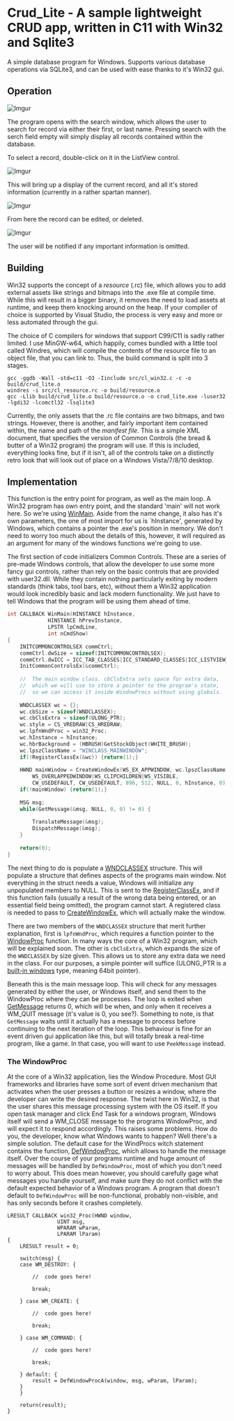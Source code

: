 # Crud_Lite - A sample lightweight CRUD app, written in C11 with Win32 and Sqlite3

A simple database program for Windows. Supports various database operations via SQLite3, and can be used with ease thanks to it's Win32 gui.     

## Operation
![Imgur](https://i.imgur.com/mb6l96d.png)

The program opens with the search window, which allows the user to search for record via either their first, or last name. Pressing search with the serch field empty will simply display all records contained within the database.

To select a record, double-click on it in the ListView control. 

![Imgur](https://i.imgur.com/wexBxvs.png)

This will bring up a display of the current record, and all it's stored information (currently in a rather spartan manner).

![Imgur](https://i.imgur.com/zsEqn8r.png)

From here the record can be edited, or deleted. 

![Imgur](https://i.imgur.com/KN9wx3k.png)

The user will be notified if any important information is omitted.


## Building

Win32 supports the concept of a _resource_ (.rc) file, which allows you to add external assets like strings and bitmaps into the .exe file at compile time. While this will result in a bigger binary, it removes the need to load assets at runtime, and keep them knocking around on the heap. If your compiler of choice is supported by Visual Studio, the process is very easy and more or less automated through the gui. 
 
The choice of C compilers for windows that support C99/C11 is sadly rather limited. I use MinGW-w64, which happily, comes bundled with a little tool called Windres, which will compile the contents of the resource file to an object file, that you can link to. Thus, the build command is split into 3 stages. 
```
gcc -ggdb -Wall -std=c11 -O3 -Iinclude src/cl_win32.c -c -o build/crud_lite.o
windres -i src/cl_resource.rc -o build/resource.o
gcc -Llib build/crud_lite.o build/resource.o -o crud_lite.exe -luser32 -lgdi32 -lcomctl32 -lsqlite3
```
Currently, the only assets that the .rc file contains are two bitmaps, and two strings. However, there is another, and fairly  important item contained within, the name and path of the _manifest file_. This is a simple XML document, that specifies the version of Common Controls (the bread & butter of a Win32 program) the program will use. If this is included, everything looks fine, but if it isn't, all of the controls take on a distinctly retro look that will look out of place on a Windows Vista/7/8/10 desktop.

## Implementation

This function is the entry point for program, as well as the main loop. A Win32 program has own entry point, and the standard 'main' will not work here. So we're using [WinMain](https://docs.microsoft.com/en-us/windows/desktop/LearnWin32/winmain--the-application-entry-point). Aside from the name change, it also has it's own parameters, the one of most import for us is `hInstance', generated by Windows, which contains a pointer the .exe's position in memory. We don't need to worry too much about the details of this, however, it will required as an argument for many of the windows functions we're going to use. 

The first section of code initializers Common Controls. These are a series of pre-made Windows controls, that allow the developer to use some more fancy gui controls, rather than rely on the basic controls that are provided with user32.dll. While they contain nothing particularly exiting by modern standards (think tabs, tool bars, etc), without them a Win32 application would look incredibly basic and lack modern functionality. We just have to tell Windows that the program will be using them ahead of time.   

```c
int CALLBACK WinMain(HINSTANCE hInstance,
		     HINSTANCE hPrevInstance,
		     LPSTR lpCmdLine,
		     int nCmdShow)
{
	INITCOMMONCONTROLSEX commCtrl;
	commCtrl.dwSize = sizeof(INITCOMMONCONTROLSEX);
	commCtrl.dwICC = ICC_TAB_CLASSES|ICC_STANDARD_CLASSES|ICC_LISTVIEW_CLASSES;
	InitCommonControlsEx(&commCtrl);
	
	//	The main window class. cbClsExtra sets space for extra data, 
	//	which we will use to store a pointer to the program's state,
	// 	so we can access it inside WindowProcs without using globals.	
	
	WNDCLASSEX wc = {};
	wc.cbSize = sizeof(WNDCLASSEX);
	wc.cbClsExtra = sizeof(ULONG_PTR);
	wc.style = CS_VREDRAW|CS_HREDRAW;
	wc.lpfnWndProc = win32_Proc;
	wc.hInstance = hInstance;
	wc.hbrBackground = (HBRUSH)GetStockObject(WHITE_BRUSH);
	wc.lpszClassName = "WINCLASS_MAINWINDOW";		
	if(!RegisterClassEx(&wc)) {return(1);}	
	
	HWND mainWindow = CreateWindowEx(WS_EX_APPWINDOW, wc.lpszClassName, "Crud Lite", 
		WS_OVERLAPPEDWINDOW|WS_CLIPCHILDREN|WS_VISIBLE, 
		CW_USEDEFAULT, CW_USEDEFAULT, 896, 512, NULL, 0, hInstance, 0);
	if(!mainWindow) {return(1);}
	
	MSG msg;	
	while(GetMessage(&msg, NULL, 0, 0) != 0) {				
	
		TranslateMessage(&msg);
		DispatchMessage(&msg);					
	}	
	
	return(0);
}
```

The next thing to do is populate a [WNDCLASSEX](https://docs.microsoft.com/en-us/windows/desktop/api/winuser/ns-winuser-tagwndclassexa) structure. This will populate a structure that defines aspects of the programs main window. Not everything in the struct needs a value, Windows will initialize any unpopulated members to NULL. This is sent to the [RegisterClassEx](https://docs.microsoft.com/en-us/windows/desktop/api/winuser/nf-winuser-registerclassexa), and if this function fails (usually a result of the wrong data being entered, or an essential field being omitted), the program cannot start. A registered class is needed to pass to [CreateWindowEx](https://docs.microsoft.com/en-us/windows/desktop/api/winuser/nf-winuser-createwindowexa), which will actually make the window. 

There are two members of the `WNDCLASSEX` structure that merit further explanation, first is `lpfnWndProc`, which requires a function pointer to the [WindowProc](https://msdn.microsoft.com/en-us/library/windows/desktop/ms633573(v=vs.85).aspx) function. In many ways the core of a Win32 program, which will be explained soon. The other is `cbClsExtra`, which expands the size of the `WNDCLASSEX` by size given. This allows us to store any extra data we need in the class. For our purposes, a simple pointer will suffice (ULONG_PTR is a [built-in windows](https://docs.microsoft.com/en-us/windows/desktop/winprog/windows-data-types) type, meaning 64bit pointer).

Beneath this is the main message loop. This will check for any messages generated by either the user, or Windows itself, and send them to the WindowProc where they can be processes. The loop is exited when [GetMessage](https://docs.microsoft.com/en-us/windows/desktop/api/winuser/nf-winuser-getmessage) returns 0, which will be when, and only when it receives a WM_QUIT message (it's value is 0, you see?). Something to note, is that `GetMessage` waits until it actually has a message to process before continuing to the next iteration of the loop. This behaviour is fine for an event driven gui application like this, but will totally break a real-time program, like a game. In that case, you will want to use `PeekMessage` instead.

### The WindowProc

At the core of a Win32 application, lies the Window Procedure. Most GUI frameworks and libraries have some sort of event driven mechanism that activates when the user presses a button or resizes a window, where the developer can write the desired response. The twist here in Win32, is that the user shares this message processing system with the OS itself. If you open task manager and click End Task for a windows program, Windows itself will send a WM_CLOSE message to the programs WindowProc, and will expect it to respond accordingly. This raises some problems. How do you, the developer, know what Windows wants to happen? Well there's a simple solution. The default case for the WindProcs witch statement contains the function, [DefWindowProc](https://docs.microsoft.com/en-us/windows/desktop/api/winuser/nf-winuser-defwindowproca), which allows to handle the message itself. Over the course of your programs runtime and huge amount of messages will be handled by `DefWindowProc`, most of which you don't need to worry about. This does mean however, you should carefully gage what messages you handle yourself, and make sure they do not conflict with the default expected behavior of a Windows program. A program that doesn't default to `DefWindowProc` will be non-functional, probably non-visible, and has only seconds before it crashes completely.            

```
LRESULT CALLBACK win32_Proc(HWND window,
			    UINT msg,
			    WPARAM wParam,
			    LPARAM lParam)
{
	LRESULT result = 0;
	
	switch(msg) {	
	case WM_DESTROY: {
		
		//	code goes here!
		
		break;
		
	} case WM_CREATE: {
		
		//	code goes here!
		
		break;	
		
	} case WM_COMMAND: {
		
		//	code goes here!
		
		break;
		
	} default: {
		result = DefWindowProcA(window, msg, wParam, lParam);
	}	
	}
	
	return(result);
}
```